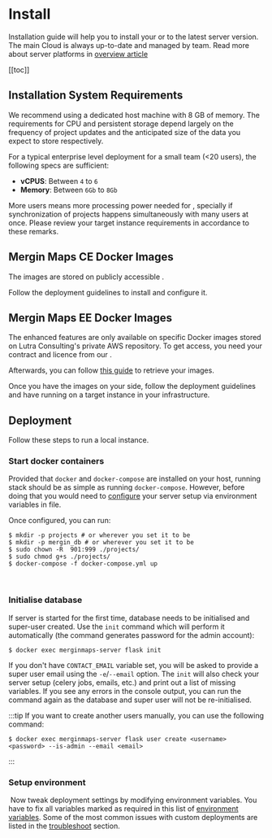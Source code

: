 # Install

Installation guide will help you to install your <CommunityPlatformNameLink /> or <EnterprisePlatformNameLink /> to the latest server version. The main Cloud <DashboardLink desc="Mergin Maps Server"/> is always up-to-date and managed by <MainPlatformName /> team. Read more about server platforms in [overview article](../index.md)

[[toc]]


## Installation System Requirements

We recommend using a dedicated host machine with 8 GB of memory. The requirements for CPU and persistent storage depend largely on the frequency of project updates and the anticipated size of the data you expect to store respectively.

For a typical <MainPlatformName /> enterprise level deployment for a small team (<20 users), the following specs are sufficient:

* **vCPUS**: Between `4` to `6`
* **Memory**: Between `6Gb` to `8Gb`

More users means more processing power needed for <MainPlatformName />, specially if synchronization of projects happens simultaneously with many users at once.
Please review your target instance requirements in accordance to these remarks.

## Mergin Maps CE Docker Images
<ServerType type="CE" />

The <CommunityPlatformName /> images are stored on publicly accessible <DockerHubLink id="u/lutraconsulting" desc="Lutra Consulting's Docker" />.

Follow the deployment guidelines to install and configure it.

## Mergin Maps EE Docker Images
<ServerType type="EE" />


The <EnterprisePlatformName /> enhanced features are only available on specific Docker images stored on Lutra Consulting's private AWS repository. To get access, you need your contract and licence from our <MerginMapsEmail id="sales" desc="sales team" />. 

Afterwards, you can follow [this guide](./ee/index.md) to retrieve your <EnterprisePlatformName /> images.

Once you have the images on your side, follow the deployment guidelines and have <EnterprisePlatformName /> running on a target instance in your infrastructure. 

## Deployment

Follow these steps to run a local <MainPlatformName /> instance.

### Start docker containers

Provided that `docker` and `docker-compose` are installed on your host, running <MainPlatformName /> stack should be as simple as running `docker-compose`. However, before doing that you would need to [configure](../administer/environment.md) your server setup via environment variables in <GitHubRepo desc=".prod.env" id="MerginMaps/server/blob/master/.prod.env" /> file. 

Once configured, you can run:
```shell
$ mkdir -p projects # or wherever you set it to be
$ mkdir -p mergin_db # or wherever you set it to be
$ sudo chown -R  901:999 ./projects/
$ sudo chmod g+s ./projects/
$ docker-compose -f docker-compose.yml up
```
​​
### Initialise database
If server is started for the first time, database needs to be initialised and super-user created. Use the `init` command which will perform it automatically (the command generates password for the admin account):
```shell
$ docker exec merginmaps-server flask init
```

If you don't have `CONTACT_EMAIL` variable set, you will be asked to provide a super user email using the `-e`/`--email` option. The `init` will also check your server setup (celery jobs, emails, etc.) and print out a list of missing variables. If you see any errors in the console output, you can run the command again as the database and super user will not be re-initialised.

:::tip
If you want to create another users manually, you can use the following command:
```shell
$ docker exec merginmaps-server flask user create <username> <password> --is-admin --email <email>
```
:::

### Setup environment
​
Now tweak deployment settings by modifying environment variables. You have to fix all variables marked as required in this list of [environment variables](../administer/environment.md). Some of the most common issues with custom deployments are listed in the [troubleshoot](../troubleshoot/index.md) section.
